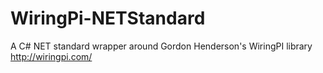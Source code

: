 # WiringPi-NETStandard
A C# NET standard wrapper around Gordon Henderson's WiringPI library http://wiringpi.com/

